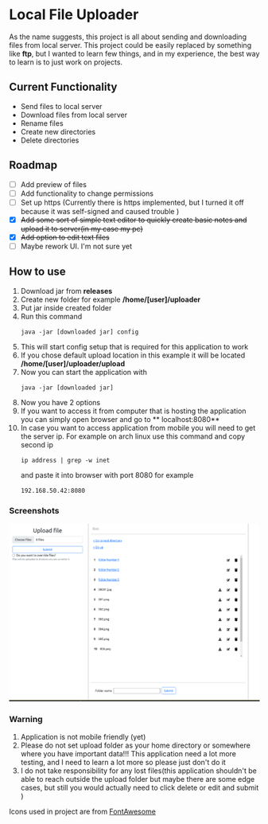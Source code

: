 # Local File Uploader

As the name suggests, this project is all about sending and downloading files from local server. This project could be
easily replaced by something like **ftp**, but I wanted to learn few things, and in my experience, the best way to learn
is to just work on projects.

## Current Functionality

- Send files to local server
- Download files from local server
- Rename files
- Create new directories
- Delete directories

## Roadmap

- [ ] Add preview of files
- [ ] Add functionality to change permissions
- [ ] Set up https (Currently there is https implemented, but I turned it off because it was self-signed and caused
  trouble )
- [x] ~~Add some sort of simple text editor to quickly create basic notes and upload it to server(in my case my pc)~~
- [x] ~~Add option to edit text files~~
- [ ] Maybe rework UI. I'm not sure yet

## How to use

1. Download jar from **releases**
2. Create new folder for example **/home/[user]/uploader**
3. Put jar inside created folder
4. Run this command
    ````
    java -jar [downloaded jar] config 
    ````
5. This will start config setup that is required for this application to work
6. If you chose default upload location in this example it will be located **/home/[user]/uploader/upload**
7. Now you can start the application with
    ```
    java -jar [downloaded jar]
    ```
8. Now you have 2 options
  1. If you want to access it from computer that is hosting the application you can simply open browser and go to **
     localhost:8080**
2. In case you want to access application from mobile you will need to get the server ip. For example on arch linux use
   this command and copy second ip
   ```
   ip address | grep -w inet
   ```
   and paste it into browser with port 8080 for example
   ```
   192.168.50.42:8080
   ```

### Screenshots

![Application look](screenshots/looks.png)

### Warning

1. Application is not mobile friendly (yet)
2. Please do not set upload folder as your home directory or somewhere where you have important data!!! This application
   need a lot more testing, and I need to learn a lot more so please just don't do it
3. I do not take responsibility for any lost files(this application shouldn't be able to reach outside the upload folder
   but maybe there are some edge cases, but still you would actually need to click delete or edit and submit )

Icons used in project are from [FontAwesome](https://fontawesome.com/) 